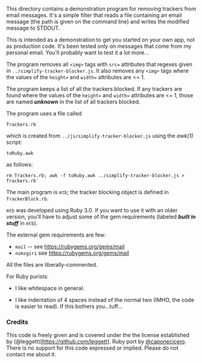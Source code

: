 This directory contains a demonstration program for removing trackers
from email messages. It's a simple filter that reads a file containing
an email message (the path is given on the command line) and writes the
modified message to STDOUT.

This is intended as a demonstration to get you started on your own app,
not as production code. It's been tested only on messages that come from
my personal email. You'll probably want to test it a lot more...

The program removes all `<img>` tags with `src=` attributes that regexes
given in `../simplify-tracker-blocker.js`. It also removes any `<img>` tags
where the values of the `height=` and `width=` attributes are <= 1.

The program keeps a list of all the trackers blocked. If any trackers are found
where the values of the `height=` and `width=` attributes are <= 1, those are named
**_unknown_** in the list of all trackers blocked.

The program uses a file called

```
Trackers.rb
```

which is created from `../js/simplify-tracker-blocker.js` using the _awk(1)_
script:

```
toRuby.awk
```

as follows:

```
rm Trackers.rb; awk -f toRuby.awk ../simplify-tracker-blocker.js > Trackers.rb`
```

The main program is `mtb`; the tracker blocking object is defined in
`TrackerBlock.rb`.

`mtb` was developed using Ruby 3.0. If you want to use it with an older version,
you'll have to adjust some of the gem requirements (labeled **_built in stuff_** in
`mtb`).

The external gem requirements are few:

- `mail` -- see https://rubygems.org/gems/mail
- `nokogiri` see https://rubygems.org/gems/mail

All the files are liberally-commented.

For Ruby purists:

- I like whitespace in general.

- I like indentation of 4 spaces instead of the normal two (IMHO, the
  code is easier to read). If this bothers you...tuff...

### Credits

This code is freely given and is covered under the the license established by
(@leggett)[https://github.com/leggett]. Ruby port by [@caponecicero](https://github.com/caponecicero).
There is no support for this code expressed or implied. Please do not contact me about it.
